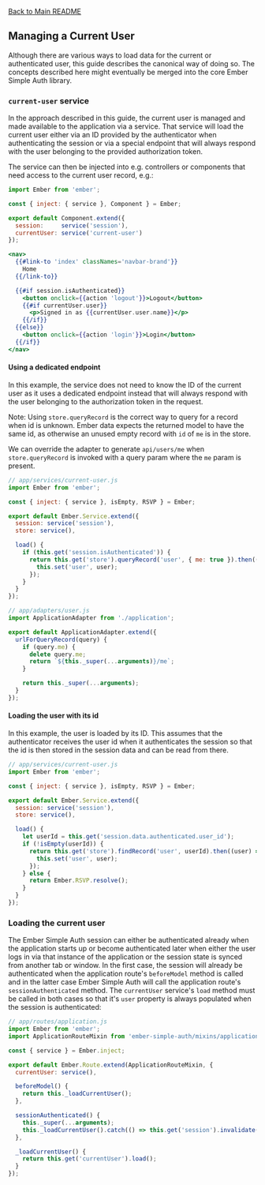 [Back to Main README](../README.md)

## Managing a Current User

Although there are various ways to load data for the current or authenticated
user, this guide describes the canonical way of doing so. The concepts
described here might eventually be merged into the core Ember Simple Auth
library.

### `current-user` service

In the approach described in this guide, the current user is managed and made
available to the application via a service. That service will load the current
user either via an ID provided by the authenticator when authenticating the
session or via a special endpoint that will always respond with the user
belonging to the provided authorization token.

The service can then be injected into e.g. controllers or components that need
access to the current user record, e.g.:

```js
import Ember from 'ember';

const { inject: { service }, Component } = Ember;

export default Component.extend({
  session:     service('session'),
  currentUser: service('current-user')
});
```

```hbs
<nav>
  {{#link-to 'index' classNames='navbar-brand'}}
    Home
  {{/link-to}}

  {{#if session.isAuthenticated}}
    <button onclick={{action 'logout'}}>Logout</button>
    {{#if currentUser.user}}
      <p>Signed in as {{currentUser.user.name}}</p>
    {{/if}}
  {{else}}
    <button onclick={{action 'login'}}>Login</button>
  {{/if}}
</nav>
```

#### Using a dedicated endpoint

In this example, the service does not need to know the ID of the current user
as it uses a dedicated endpoint instead that will always respond with the user
belonging to the authorization token in the request.

Note: Using `store.queryRecord` is the correct way to query for a record when id is
unknown. Ember data expects the returned model to have the same id, as otherwise an
unused empty record with `id` of `me` is in the store.

We can override the adapter to generate `api/users/me` when `store.queryRecord` is
invoked with a query param where the `me` param is present.

```js
// app/services/current-user.js
import Ember from 'ember';

const { inject: { service }, isEmpty, RSVP } = Ember;

export default Ember.Service.extend({
  session: service('session'),
  store: service(),

  load() {
    if (this.get('session.isAuthenticated')) {
      return this.get('store').queryRecord('user', { me: true }).then((user) => {
        this.set('user', user);
      });
    }
  }
});

// app/adapters/user.js
import ApplicationAdapter from './application';

export default ApplicationAdapter.extend({
  urlForQueryRecord(query) {
    if (query.me) {
      delete query.me;
      return `${this._super(...arguments)}/me`;
    }

    return this._super(...arguments);
  }
});
```

#### Loading the user with its id

In this example, the user is loaded by its ID. This assumes that the
authenticator receives the user id when it authenticates the session so that
the id is then stored in the session data and can be read from there.

```js
// app/services/current-user.js
import Ember from 'ember';

const { inject: { service }, isEmpty, RSVP } = Ember;

export default Ember.Service.extend({
  session: service('session'),
  store: service(),

  load() {
    let userId = this.get('session.data.authenticated.user_id');
    if (!isEmpty(userId)) {
      return this.get('store').findRecord('user', userId).then((user) => {
        this.set('user', user);
      });
    } else {
      return Ember.RSVP.resolve();
    }
  }
});
```

### Loading the current user

The Ember Simple Auth session can either be authenticated already when the
application starts up or become authenticated later when either the user logs
in via that instance of the application or the session state is synced from
another tab or window. In the first case, the session will already be
authenticated when the application route's `beforeModel` method is called and
in the latter case Ember Simple Auth will call the application route's
`sessionAuthenticated` method. The `currentUser` service's `load` method must
be called in both cases so that it's `user` property is always populated when
the session is authenticated:

```js
// app/routes/application.js
import Ember from 'ember';
import ApplicationRouteMixin from 'ember-simple-auth/mixins/application-route-mixin';

const { service } = Ember.inject;

export default Ember.Route.extend(ApplicationRouteMixin, {
  currentUser: service(),

  beforeModel() {
    return this._loadCurrentUser();
  },

  sessionAuthenticated() {
    this._super(...arguments);
    this._loadCurrentUser().catch(() => this.get('session').invalidate());
  },

  _loadCurrentUser() {
    return this.get('currentUser').load();
  }
});
```
